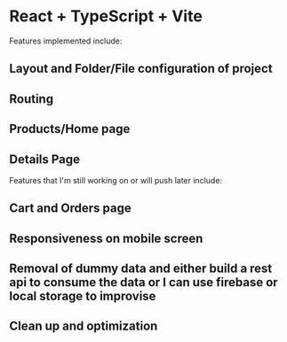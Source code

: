 # React + TypeScript + Vite

Features implemented include:
## Layout and Folder/File configuration of project
## Routing
## Products/Home page
## Details Page

Features that I'm still working on or will push later include:
## Cart and Orders page
## Responsiveness on mobile screen
## Removal of dummy data and either build a rest api to consume the data or I can use firebase or local storage to improvise
## Clean up and optimization

